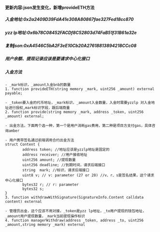 #### 更新内容:json发生变化，新增provideETH方法

##### 入金地址:0x2a2409D39FdA41e308A80867fae327Fed18cc870
##### yzz lp地址:0x6b78C08452FACDf8C52803d74FaB51f31B61a32e
##### 复制json:0xA4546C5bA2F3eE10Cb20A27618813894218CCc08
##### 用户余额、提现记录应该是要请求中心化接口

##### 入金方法
```
- _mark标识，_amount入金bnb的数量
1. function provideETH(string memory _mark, uint256 _amount) external payable;

- _token要入金的代币地址，_mark标识，_amount入金数量，入金时需要yzzlp 对入金地址进行授权,mark标识字段，跟后端商量
2. function provide(string memory _mark, address _token, uint256 _amount) external;

- 出金方法，下面两个选一种，第一个是用户消耗gas费用，第二种是项目方支付gas，具体咨询amber

- 用户携带签名通过前端调用合约出金方法
struct Content {
        address token; //地址应该是yzzlp地址是固定的
        address receiver; //用户接收地址
        uint256 amount; //提现数量
        uint256 deadline; //到期时间，请求后端接口
        string  mark; //标识，请求后端接口
        uint8 v; // v: parameter (27 or 28) //v、r、s是签名结果，这个请求中心化接口
        bytes32 r; // r: parameter
        bytes32 s;
}
3. function withdrawWithSignature(SignatureInfo.Content calldata content) external

- 管理员出金，这个应该不用对接，_token是yzz lp地址，_to用户提现的钱包地址，_amount用户提现数量，_mark当前提现操作标识
4. function managerWithdraw(address _token, address _to, uint256 _amount,string memory _mark) external

```
